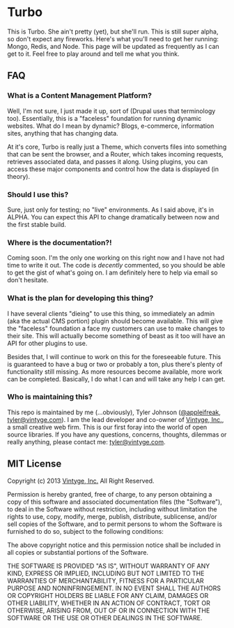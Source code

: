 # Turbo

This is Turbo. She ain't pretty (yet), but she'll run. This is still super alpha, so don't expect any fireworks. Here's what you'll need to get her running: Mongo, Redis, and Node. This page will be updated as frequently as I can get to it. Feel free to play around and tell me what you think.



## FAQ

### What is a Content Management Platform?

Well, I'm not sure, I just made it up, sort of (Drupal uses that terminology too). Essentially, this is a "faceless" foundation for running dynamic websites. What do I mean by dynamic? Blogs, e-commerce, information sites, anything that has changing data.

At it's core, Turbo is really just a Theme, which converts files into something that can be sent the browser, and a Router, which takes incoming requests, retrieves associated data, and passes it along. Using plugins, you can access these major components and control how the data is displayed (in theory).

### Should I use this?

Sure, just only for testing; no "live" environments. As I said above, it's in ALPHA. You can expect this API to change dramatically between now and the first stable build.

### Where is the documentation?!

Coming soon. I'm the only one working on this right now and I have not had time to write it out. The code is *decently* commented, so you should be able to get the gist of what's going on. I am definitely here to help via email so don't hesitate.

### What is the plan for developing this thing?

I have several clients "dieing" to use this thing, so immediately an admin (aka the actual CMS portion) plugin should become available. This will give the "faceless" foundation a face my customers can use to make changes to their site. This will actually become something of beast as it too will have an API for other plugins to use.

Besides that, I will continue to work on this for the foreseeable future. This is guaranteed to have a bug or two or probably a ton, plus there's plenty of functionality still missing. As more resources become available, more work can be completed. Basically, I do what I can and will take any help I can get.

### Who is maintaining this?

This repo is maintained by me (…obviously), Tyler Johnson ([@appleifreak](http://github.com/appleifreak), <tyler@vintyge.com>). I am the lead developer and co-owner of [Vintyge, Inc.](http://vintyge.com), a small creative web firm. This is our first foray into the world of open source libraries. If you have any questions, concerns, thoughts, dilemmas or really anything, please contact me: <tyler@vintyge.com>.

## MIT License

Copyright (c) 2013 [Vintyge, Inc.](http://vintyge.com) All Right Reserved. 

Permission is hereby granted, free of charge, to any person obtaining a copy of this software and associated documentation files (the "Software"), to deal in the Software without restriction, including without limitation the rights to use, copy, modify, merge, publish, distribute, sublicense, and/or sell copies of the Software, and to permit persons to whom the Software is furnished to do so, subject to the following conditions:

The above copyright notice and this permission notice shall be included in all copies or substantial portions of the Software.

THE SOFTWARE IS PROVIDED "AS IS", WITHOUT WARRANTY OF ANY KIND, EXPRESS OR IMPLIED, INCLUDING BUT NOT LIMITED TO THE WARRANTIES OF MERCHANTABILITY, FITNESS FOR A PARTICULAR PURPOSE AND NONINFRINGEMENT. IN NO EVENT SHALL THE AUTHORS OR COPYRIGHT HOLDERS BE LIABLE FOR ANY CLAIM, DAMAGES OR OTHER LIABILITY, WHETHER IN AN ACTION OF CONTRACT, TORT OR OTHERWISE, ARISING FROM, OUT OF OR IN CONNECTION WITH THE SOFTWARE OR THE USE OR OTHER DEALINGS IN THE SOFTWARE.